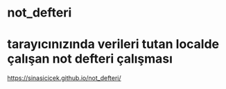 # not_defteri
# tarayıcınızında verileri tutan localde çalışan not defteri çalışması
https://sinasicicek.github.io/not_defteri/
